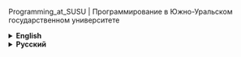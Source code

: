 Programming_at_SUSU | Программирование в Южно-Уральском государственном университете<details><summary> <strong>English</strong></summary>>This repository is for my personal interestThis repository is designed to keep you motivated to learn programming and IT.>Coursework, lab work, and homework on programming in different languages will be posted here.>That's why I'm interested in seeing my achievements in the future.</details><details><summary> <strong>Русский</strong></summary>>Этот репозиторий создан для того, чтобы поддержать свою мотивацию к изучению программирования и IT.>Здесь будут публиковаться курсовые, лабораторные работы и домашние задания по программированию на разных языках.>Поэтому мне интересно увидеть свои достижения в будущем.</details>